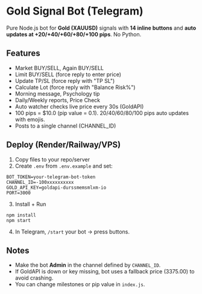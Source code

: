 # Gold Signal Bot (Telegram)

Pure Node.js bot for **Gold (XAUUSD)** signals with **14 inline buttons** and **auto updates at +20/+40/+60/+80/+100 pips**. No Python.

## Features
- Market BUY/SELL, Again BUY/SELL
- Limit BUY/SELL (force reply to enter price)
- Update TP/SL (force reply with "TP SL")
- Calculate Lot (force reply with "Balance Risk%")
- Morning message, Psychology tip
- Daily/Weekly reports, Price Check
- Auto watcher checks live price every 30s (GoldAPI)
- 100 pips = $10.0 (pip value = 0.1). 20/40/60/80/100 pips auto updates with emojis.
- Posts to a single channel (CHANNEL_ID)

## Deploy (Render/Railway/VPS)
1) Copy files to your repo/server
2) Create `.env` from `.env.example` and set:
```
BOT_TOKEN=your-telegram-bot-token
CHANNEL_ID=-100xxxxxxxxxx
GOLD_API_KEY=goldapi-durssmemsmlxm-io
PORT=3000
```
3) Install + Run
```
npm install
npm start
```
4) In Telegram, `/start` your bot → press buttons.

## Notes
- Make the bot **Admin** in the channel defined by `CHANNEL_ID`.
- If GoldAPI is down or key missing, bot uses a fallback price (3375.00) to avoid crashing.
- You can change milestones or pip value in `index.js`.
